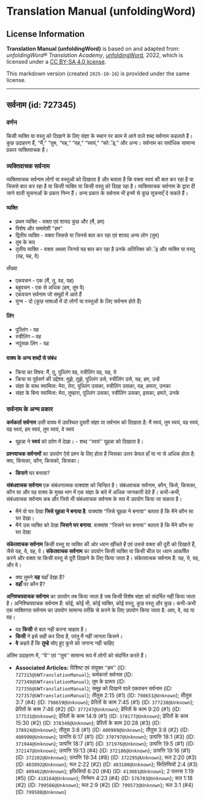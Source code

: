 # Translation Manual (unfoldingWord)

## License Information

**Translation Manual (unfoldingWord)** is based on and adapted from: _unfoldingWord® Translation Academy_, [unfoldingWord](https://unfoldingword.org/utw), 2022, which is licensed under a [CC BY-SA 4.0 license](https://creativecommons.org/licenses/by-sa/4.0/legalcode.en).

This markdown version (created `2025-10-16`) is provided under the same license.



--------------------------------

## सर्वनाम (id: 727345)

### वर्णन

किसी व्यक्ति या वस्तु को दिखाने के लिए संज्ञा के स्थान पर काम में आने वाले शब्द सर्वनाम कहलाते हैं। कुछ उदाहरण हैं, “मैं,” ”तुम, “यह,” “वह,” “स्वयं,” “कोर्इ,” और अन्य। सर्वनाम का सर्वाधिक सामान्य प्रकार व्यक्तिवाचक है।

### व्यक्तिवाचक सर्वनाम

व्यक्तिवाचक सर्वनाम लोगों या वस्तुओं को दिखाता है और बताता है कि वक्ता स्वयं की बात कर रहा है या जिससे बात कर रहा है या किसी व्यक्ति या किसी वस्तु को दिखा रहा है। व्यक्तिवाचक सर्वनाम के द्वारा दी जाने वाली सुचनाओं के प्रकार निम्न हैं। अन्य प्रकार के सर्वनाम भी इनमें से कुछ सूचनाएँ दे सकते हैं।

#### व्यक्ति

* प्रथम व्यक्ति \- वक्ता एवं शायद कुछ और (मैं, हम)
* विशेष और समावेशी "हम"
* द्वितीय व्यक्ति \- वक्ता जिससे या जिनसे बात कर रहा एवं शायद अन्य लोग (तुम)
* तुम के रूप
* तृतीय व्यक्ति \- वक्ता अथवा जिनसे वह बात कर रहा है उनके अतिरिक्त कोर्इ और व्यक्ति या वस्तु (वह, यह, वे)

सँख्या

* एकवचन \- एक (मैं, तू, वह, यह)
* बहुवचन \- एक से अधिक (हम, तूम वे)
* एकवचन सर्वनाम जो समूहों में आते हैं
* युग्म \- दो (कुछ भाषाओं में दो लोगों या वस्तुओं के लिए सर्वनाम होते हैं)

#### लिंग

* पुल्लिंग \- वह
* स्त्रीलिंग – वह
* नपुंसक लिंग \- यह

#### वाक्य के अन्य शब्दों से संबंध

* क्रिया का विषय: मैं, तु, पुल्लिंग वह, स्त्रीलिंग वह, यह, ये
* क्रिया या पूर्वसर्ग की उद्देश्य: मुझे, तुझे, पुल्लिंग उसे, स्त्रीलिंग उसे, यह, हम, उन्हें
* संज्ञा के साथ स्वामित्व: मेरा, तेरा, पुल्लिंग उसका, स्त्रीलिंग उसका, यह, हमारा, उनका
* संज्ञा के बिना स्वामित्व: मेरा, तुम्हारा, पुल्लिंग उसका, स्त्रीलिंग उसका, इसका, हमारे, उनके

### सर्वनाम के अन्य प्रकार

**कर्मकर्ता सर्वनाम** उसी वाक्य में उपस्थित दूसरी संज्ञा या सर्वनाम को दिखाता है: मैं स्वयं, तुम स्वयं, वह स्वयं, यह स्वयं, हम स्वयं, तुम स्वयं, वे स्वयं

* यूहन्ना ने **स्वयं** को दर्पण में देखा। \- शब्द ‘‘स्वयं’’ यूहन्ना को दिखाता है।

**प्रश्नवाचक सर्वनामों** का उपयोग ऐसे प्रश्न के लिए होता है जिसका उत्तर केवल हाँ या ना से अधिक होता है: क्या, किसका, कौन, किसको, किसका।

* **किसने** घर बनाया?

**संबंधवाचक सर्वनाम** एक संबंधनात्मक वाक्यांश को चिन्हित है। संबंधवाचक सर्वनाम, कौन, किसे, किसका, कौन सा और वह वाक्य के मुख्य भाग में एक संज्ञा के बारे में अधिक जानकारी देते हैं। कभी\-कभी, संबंधवाचक सर्वनाम कब और जिसे भी संबंधवाचक सर्वनाम के रूप में उपयोग किया जा सकता है।

* मैने वो घर देखा **जिसे यूहन्ना ने बनाया है**. वाक्यांश “जिसे यूहन्ना ने बनाया’’ बताता है कि मैने कौन सा घर देखा।
* मैने उस व्यक्ति को देखा **जिसने घर बनाया**. वाक्यांश ‘‘जिसने घर बनाया’’ बताता है कि मैने कौन सा घर देखा

**संकेतवाचक सर्वनाम** किसी वस्तु या व्यक्ति की ओर ध्यान खींचते हैं एवं उससे वक्ता की दूरी को दिखाते हैं, जैसे यह, ये, वह, वे। **संकेतवाचक सर्वनाम** का उपयोग किसी व्यक्ति या किसी चीज़ पर ध्यान आकर्षित करने और वक्ता या किसी वस्तु से दूरी दिखाने के लिए किया जाता है। संकेतवाचक सर्वनाम हैं: यह, ये, वह, और वे।

* क्या तुमने **यह** यहाँ देखा है?
* **वहाँ** पर कौन है?

**अनिश्चयवाचक सर्वनाम** का उपयोग तब किया जाता है जब किसी विशेष संज्ञा को संदर्भित नहीं किया जाता है। अनिश्चियवाचक सर्वनाम हैं: कोई, कोई भी, कोई व्यक्ति, कोई वस्तु, कुछ वस्तु और कुछ। कभी\-कभी एक व्यक्तिगत सर्वनाम का उपयोग सामान्य तरीके से करने के लिए उपयोग किया जाता है: आप, वे, वह या वह।

* वह **किसी** से बात नही करना चाहता है।
* **किसी** ने इसे सही कर दिया है, परंतु मैं नहीं जानता किसने।
* **वे** कहते हैं कि **तुम्हे** सोए हुए कुत्ते को जगाना नही चाहिए

अंतिम उदाहरण में, ‘‘वे’’ एवं ‘‘तुम’’ सामान्य रूप में लोगों को संदर्भित करते हैं।

* **Associated Articles:** विशिष्ट एवं संयुक्त ‘‘हम’’ (ID: `727315@UWTranslationManual`); कर्मकर्त्ता सर्वनाम (ID: `727349@UWTranslationManual`); तुम के प्रारूप (ID: `727356@UWTranslationManual`); समूह को दिखाने वाले एकवचन सर्वनाम (ID: `727357@UWTranslationManual`); तीतुस 2:15 (#1) (ID: `798651@Unknown`); तीतुस 3:7 (#4) (ID: `798659@Unknown`); प्रेरितों के काम 7:45 (#1) (ID: `377238@Unknown`); प्रेरितों के काम 7:46 (#2) (ID: `377247@Unknown`); प्रेरितों के काम 9:20 (#1) (ID: `377531@Unknown`); प्रेरितों के काम 14:9 (#1) (ID: `378177@Unknown`); प्रेरितों के काम 15:30 (#2) (ID: `378348@Unknown`); प्रेरितों के काम 20:28 (#3) (ID: `378924@Unknown`); तीतुस 3:8 (#1) (ID: `400989@Unknown`); तीतुस 3:8 (#2) (ID: `400990@Unknown`); उत्पत्ति 6:17 (#1) (ID: `370797@Unknown`); उत्पत्ति 18:1 (#3) (ID: `371944@Unknown`); उत्पत्ति 18:7 (#1) (ID: `371976@Unknown`); उत्पत्ति 19:5 (#1) (ID: `372147@Unknown`); उत्पत्ति 19:13 (#4) (ID: `372186@Unknown`); उत्पत्ति 19:16 (#1) (ID: `372202@Unknown`); उत्पत्ति 19:34 (#8) (ID: `372295@Unknown`); रूत 2:20 (#3) (ID: `403092@Unknown`); रूत 2:22 (#2) (ID: `403100@Unknown`); फिलिप्पियों 2:4 (#3) (ID: `409462@Unknown`); इफिसियों 6:20 (#4) (ID: `413081@Unknown`); 2 पतरस 1:19 (#5) (ID: `418164@Unknown`); निर्गमन 4:23 (#4) (ID: `576703@Unknown`); रूत 1:18 (#2) (ID: `799566@Unknown`); रूत 2:9 (#2) (ID: `799573@Unknown`); रूत 3:1 (#4) (ID: `799588@Unknown`)

